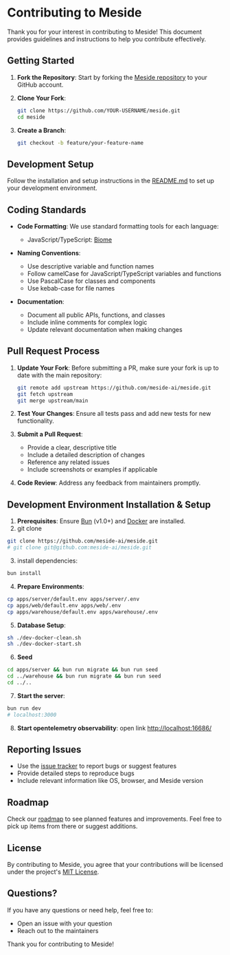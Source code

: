 # Contributing to Meside

Thank you for your interest in contributing to Meside! This document provides guidelines and instructions to help you contribute effectively.

## Getting Started

1. **Fork the Repository**: Start by forking the [Meside repository](https://github.com/meside-ai/meside) to your GitHub account.

2. **Clone Your Fork**: 
   ```bash
   git clone https://github.com/YOUR-USERNAME/meside.git
   cd meside
   ```

3. **Create a Branch**: 
   ```bash
   git checkout -b feature/your-feature-name
   ```

## Development Setup

Follow the installation and setup instructions in the [README.md](README.md) to set up your development environment.

## Coding Standards

- **Code Formatting**: We use standard formatting tools for each language:
  - JavaScript/TypeScript: [Biome](https://github.com/biomejs/biome)

- **Naming Conventions**:
  - Use descriptive variable and function names
  - Follow camelCase for JavaScript/TypeScript variables and functions
  - Use PascalCase for classes and components
  - Use kebab-case for file names

- **Documentation**:
  - Document all public APIs, functions, and classes
  - Include inline comments for complex logic
  - Update relevant documentation when making changes

## Pull Request Process

1. **Update Your Fork**: Before submitting a PR, make sure your fork is up to date with the main repository:
   ```bash
   git remote add upstream https://github.com/meside-ai/meside.git
   git fetch upstream
   git merge upstream/main
   ```

2. **Test Your Changes**: Ensure all tests pass and add new tests for new functionality.

3. **Submit a Pull Request**: 
   - Provide a clear, descriptive title
   - Include a detailed description of changes
   - Reference any related issues
   - Include screenshots or examples if applicable

4. **Code Review**: Address any feedback from maintainers promptly.

## Development Environment Installation & Setup

1. **Prerequisites**: Ensure [Bun](https://bun.sh/) (v1.0+) and [Docker](https://www.docker.com/) are installed.  
2. git clone
  ```bash
  git clone https://github.com/meside-ai/meside.git
  # git clone git@github.com:meside-ai/meside.git
  ```
3. install dependencies:
  ```bash
  bun install
  ```
4. **Prepare Environments**:
  ```bash
  cp apps/server/default.env apps/server/.env
  cp apps/web/default.env apps/web/.env
  cp apps/warehouse/default.env apps/warehouse/.env
  ```
5. **Database Setup**:  
  ```bash 
  sh ./dev-docker-clean.sh
  sh ./dev-docker-start.sh
  ```

6. **Seed**
  ```bash
  cd apps/server && bun run migrate && bun run seed
  cd ../warehouse && bun run migrate && bun run seed
  cd ../..
  ```

7. **Start the server**:  
  ```bash  
  bun run dev
  # localhost:3000
  ```
  
8. **Start opentelemetry observability**:
  open link [http://localhost:16686/](http://localhost:16686/)

## Reporting Issues

- Use the [issue tracker](https://github.com/meside-ai/meside/issues) to report bugs or suggest features
- Provide detailed steps to reproduce bugs
- Include relevant information like OS, browser, and Meside version

## Roadmap

Check our [roadmap](docs/ROADMAP.md) to see planned features and improvements. Feel free to pick up items from there or suggest additions.

## License

By contributing to Meside, you agree that your contributions will be licensed under the project's [MIT License](LICENSE).

## Questions?

If you have any questions or need help, feel free to:
- Open an issue with your question
- Reach out to the maintainers

Thank you for contributing to Meside!
